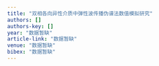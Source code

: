 ```yaml
---
title: "双相各向异性介质中弹性波传播伪谱法数值模拟研究"
authors: []
authors-key: []
year: "数据暂缺"
article-link: "数据暂缺"
venue: "数据暂缺"
bibex: "数据暂缺"
---
```

